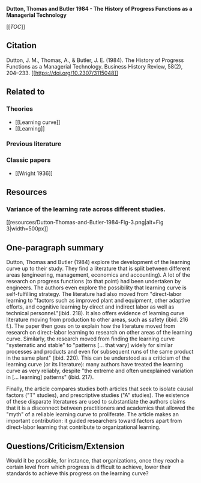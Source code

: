 **Dutton, Thomas and Butler 1984 - The History of Progress Functions as a Managerial Technology**

[[_TOC_]]

## Citation
Dutton, J. M., Thomas, A., & Butler, J. E. (1984). The History of Progress Functions as a Managerial Technology. Business History Review, 58(2), 204–233. [[https://doi.org/10.2307/3115048]]

## Related to

### Theories
* [[Learning curve]]
* [[Learning]]

### Previous literature

### Classic papers
* [[Wright 1936]]

## Resources

### Variance of the learning rate across different studies.

[[resources/Dutton-Thomas-and-Butler-1984-Fig-3.png|alt=Fig 3|width=500px]]

## One-paragraph summary
Dutton, Thomas and Butler (1984) explore the development of the learning curve up to their study. They find a literature that is split between different areas (engineering, management, economics and accounting). A lot of the research on progress functions (to that point) had been undertaken by engineers. The authors even explore the possibility that learning curve is self-fulfilling strategy. The literature had also moved from "direct-labor learning to "factors such as improved plant and equipment, other adaptive efforts, and cognitive learning by direct and indirect labor as well as technical personnel."(ibid. 218). It also offers evidence of learning curve literature moving from production to other areas, such as safety (ibid. 216 f.). The paper then goes on to explain how the literature moved from research on direct-labor learning to research on other areas of the learning curve. Similarly, the research moved from finding the learning curve "systematic and stable" to "patterns [... that vary] widely for similar processes and products and even for subsequent runs of the same product in the same plant" (ibid. 220). This can be understood as a criticism of the learning curve (or its literature): many authors have treated the learning curve as very reliably, despite "the extreme and often unexplained variation in [... learning] patterns" (ibid. 217).

Finally, the article compares studies both articles that seek to isolate causal factors ("T" studies), and prescriptive studies ("A" studies). The existence of these disparate literatures are used to substantiate the authors claims that it is a  disconnect between practitioners and academics that allowed the "myth" of a reliable learning curve to proliferate. The article makes an important contribution: it guided researchers toward factors apart from direct-labor learning that contribute to organizational learning.

## Questions/Criticism/Extension
Would it be possible, for instance, that organizations, once they reach a certain level from which progress is difficult to achieve, lower their standards to achieve this progress on the learning curve?